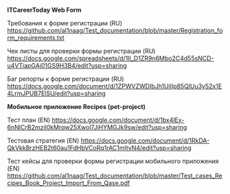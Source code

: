 
__ITCareerToday Web Form__

Требования к форме регистрации  (RU)
<https://github.com/al1naag/Test_documentation/blob/master/Registration_form_requirements.txt>

Чек листы для проверки формы регистрации (RU)
<https://docs.google.com/spreadsheets/d/1Il_D1ZR9n6Mbo2C4d55sNCD-u4VTiapGAj01GS9H3B4/edit?usp=sharing>

Баг репорты к форме регистрации (RU)
<https://docs.google.com/document/d/1ZPWVZWDIbJh1UilIp85QlUu3y52x1E4LrmJPUB7ElSU/edit?usp=sharing>

__Мобильное приложение Recipes (pet-project)__

Тест план (EN)
<https://docs.google.com/document/d/1bx4lEx-6nNICrB2mzil0kMrqw25Xwol7JiHYMGJk9sw/edit?usp=sharing>

Тестовая стратегия (EN)
<https://docs.google.com/document/d/1RkDA-QkVkkBrzHEB2t60au1FdHbVCoRq1rAC1mltvN4/edit?usp=sharing>

Тест кейсы для проверки формы регистрации мобильного приложения (EN)
<https://github.com/al1naag/Test_documentation/blob/master/Test_cases_Recipes_Book_Project_Import_From_Qase.pdf>